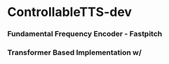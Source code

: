 # ControllableTTS-dev

### Fundamental Frequency Encoder - Fastpitch
### Transformer Based Implementation w/
